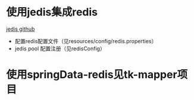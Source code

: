 # 使用jedis集成redis
[jedis github](https://github.com/xetorthio/jedis)
* 配置redis配置文件（见resources/config/redis.properties）
* jedis pool 配置注册（见redisConfig）
# 使用springData-redis见tk-mapper项目

